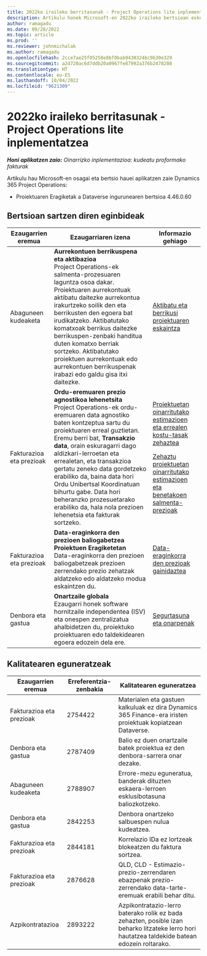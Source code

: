 ```yaml
---
title: 2022ko iraileko berritasunak - Project Operations lite inplementatzea
description: Artikulu honek Microsoft-en 2022ko iraileko bertsioan eskuragarri dauden kalitate eguneratzeei buruzko informazioa eskaintzen du Dynamics 365 Project Operations lite inplementazioa.
author: ramagadu
ms.date: 09/28/2022
ms.topic: article
ms.prod: ''
ms.reviewer: johnmichalak
ms.author: ramagadu
ms.openlocfilehash: 2cce7ae25f05258e8bf0bab9430324bc9b30e329
ms.sourcegitcommit: a2d720ac6d7ddb20a0967fe87992a376b2478208
ms.translationtype: HT
ms.contentlocale: eu-ES
ms.lasthandoff: 10/04/2022
ms.locfileid: "9621309"
---
```

# <a name="whats-new-september-2022---project-operations-lite-deployment"></a>2022ko iraileko berritasunak - Project Operations lite inplementatzea

_**Honi aplikatzen zaio:** Oinarrizko inplementazioa: kudeatu proformako fakturak_

Artikulu hau Microsoft-en osagai eta bertsio hauei aplikatzen zaie Dynamics 365 Project Operations:

- Proiektuaren Eragiketak a Dataverse ingurunearen bertsioa 4.46.0.60

## <a name="features-included-in-this-release"></a>Bertsioan sartzen diren eginbideak

| Ezaugarrien eremua | Ezaugarriaren izena | Informazio gehiago |
| --- | --- | --- |
| Abaguneen kudeaketa | **Aurrekontuen berrikuspena eta aktibazioa**<br>Project Operations-ek salmenta-prozesuaren laguntza osoa dakar. Proiektuaren aurrekontuak aktibatu daitezke aurrekontua irakurtzeko soilik den eta berrikusten den egoera bat irudikatzeko. Aktibatutako komatxoak berrikus daitezke berrikuspen-zenbaki handitua duten komatxo berriak sortzeko. Aktibatutako proiektuen aurrekontuak edo aurrekontuen berrikuspenak irabazi edo galdu gisa itxi daitezke. | [Aktibatu eta berrikusi proiektuaren eskaintza](/dynamics365/project-operations/sales/activation-and-revision) |
| Fakturazioa eta prezioak | **Ordu-eremuaren prezio agnostikoa lehenetsita**<br>Project Operations-ek ordu-eremuaren data agnostiko baten kontzeptua sartu du proiektuaren erreal guztietan. Eremu berri bat, **Transakzio data**, orain eskuragarri dago aldizkari-lerroetan eta errealetan, eta transakzioa gertatu zeneko data gordetzeko erabiliko da, baina data hori Ordu Unibertsal Koordinatuan bihurtu gabe. Data hori beheranzko prozesuetarako erabiliko da, hala nola prezioen lehenetsia eta fakturak sortzeko. | <p>[Proiektuetan oinarritutako estimazioen eta errealen kostu-tasak zehaztea](/dynamics365/project-operations/pro/pricing-costing/cost-price-resolution-sales)</p><p>[Zehaztu proiektuetan oinarritutako estimazioen eta benetakoen salmenta-prezioak](/dynamics365/project-operations/pro/pricing-costing/sales-price-resolution-sales)</p> |
| Fakturazioa eta prezioak | **Data-eraginkorra den prezioen baliogabetzea Proiektuen Eragiketetan**<br>Data-eraginkorra den prezioen baliogabetzeak prezioen zerrendako prezio zehatzak aldatzeko edo aldatzeko modua eskaintzen du. | [Data-eraginkorra den prezioak gainidaztea](/dynamics365/project-operations/pricing-costing/dateffective_price_overrides) |
| Denbora eta gastua | **Onartzaile globala**<br>Ezaugarri honek software hornitzaile independentea (ISV) eta onespen zentralizatua ahalbidetzen du, proiektuko proiektuaren edo taldekidearen egoera edozein dela ere. | [Segurtasuna eta onarpenak](/dynamics365/project-operations/approvals/approvals-security) |

## <a name="quality-updates"></a>Kalitatearen eguneratzeak

| Ezaugarrien eremua | Erreferentzia-zenbakia | Kalitatearen eguneratzea |
| --- | --- | --- |
| Fakturazioa eta prezioak | 2754422 | Materialen eta gastuen kalkuluak ez dira Dynamics 365 Finance-era iristen proiektuak kopiatzean Dataverse. |
| Denbora eta gastua | 2787409 | Balio ez duen onartzaile batek proiektua ez den denbora-sarrera onar dezake. |
| Abaguneen kudeaketa | 2788907 | Errore-mezu eguneratua, banderak dituzten eskaera-lerroen esklusibotasuna baliozkotzeko. |
| Denbora eta gastua | 2842253 | Denbora onartzeko salbuespen nulua kudeatzea. |
| Fakturazioa eta prezioak | 2844181 | Korrelazio IDa ez lortzeak blokeatzen du faktura sortzea. |
| Fakturazioa eta prezioak | 2876628 | QLD, CLD - Estimazio-prezio-zerrendaren ebazpenak prezio-zerrendako data-tarte-eremuak erabili behar ditu. |
| Azpikontratazioa | 2893222 | Azpikontratazio-lerro baterako rolik ez bada zehazten, posible izan beharko litzateke lerro hori hautatzea taldekide batean edozein roltarako. |
